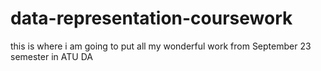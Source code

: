 # data-representation-coursework

this is where i am going to put all my wonderful work from September 23 semester in ATU DA